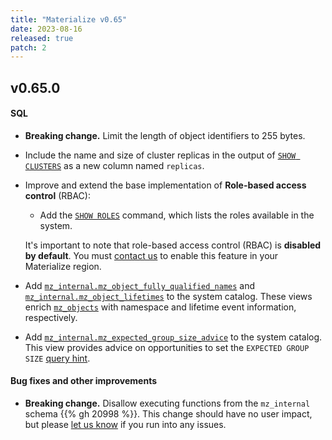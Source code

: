 ```yaml
---
title: "Materialize v0.65"
date: 2023-08-16
released: true
patch: 2
---
```


## v0.65.0

#### SQL

* **Breaking change.** Limit the length of object identifiers to 255 bytes.

* Include the name and size of cluster replicas in the output of
  [`SHOW CLUSTERS`](/sql/show-clusters/) as a new column named `replicas`.

* Improve and extend the base implementation of **Role-based
  access control** (RBAC):

  * Add the [`SHOW ROLES`](/sql/show-roles/) command, which lists the roles
    available in the system.

  It's important to note that role-based access control (RBAC) is **disabled by
  default**. You must [contact us](https://materialize.com/contact/) to enable
  this feature in your Materialize region.

* Add [`mz_internal.mz_object_fully_qualified_names`](/sql/system-catalog/mz_catalog_unstable/#mz_object_fully_qualified_names)
  and [`mz_internal.mz_object_lifetimes`](/sql/system-catalog/mz_catalog_unstable/#mz_object_lifetimes)
  to the system catalog. These views enrich [`mz_objects`](/sql/system-catalog/mz_catalog/#mz_objects)
  with namespace and lifetime event information, respectively.

* Add [`mz_internal.mz_expected_group_size_advice`](/sql/system-catalog/mz_introspection/#mz_expected_group_size_advice)
  to the system catalog. This view provides advice on opportunities to set the
  `EXPECTED GROUP SIZE` [query hint](https://materialize.com/docs/sql/select/#query-hints).

#### Bug fixes and other improvements

* **Breaking change.** Disallow executing functions from the `mz_internal`
    schema {{% gh 20998 %}}. This change should have no user impact, but
    please [let us know](https://materialize.com/s/chat) if you run into any
    issues.
